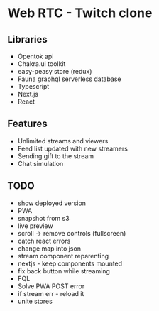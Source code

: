 # Web RTC - Twitch clone

## Libraries
- Opentok api
- Chakra.ui toolkit
- easy-peasy store (redux)
- Fauna graphql serverless database
- Typescript
- Next.js
- React

## Features
- Unlimited streams and viewers
- Feed list updated with new streamers
- Sending gift to the stream
- Chat simulation

## TODO
- show deployed version
- PWA
- snapshot from s3
- live preview
- scroll -> remove controls (fullscreen)
- catch react errors
- change map into json
- stream component reparenting
- nextjs - keep components mounted
- fix back button while streaming
- FQL
- Solve PWA POST error
- if stream err - reload it
- unite stores
